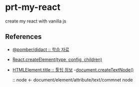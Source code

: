 # prt-my-react

create my react with vanilla js

## References

- [@pomber/didact :: 학습 자료](https://pomb.us/build-your-own-react/)

- [React.createElement(type, config, children)](https://github.com/facebook/react/blob/f4cc45ce962adc9f307690e1d5cfa28a288418eb/packages/react/src/ReactElement.js#L111)

- [HTMLElement.title :: 툴팁 정보](https://developer.mozilla.org/en-US/docs/Web/API/HTMLElement/title) -[document.createTextNode()](https://developer.mozilla.org/ko/docs/Web/API/Document/createTextNode)

  :: node <- document/element/attribute/text/commnet node
